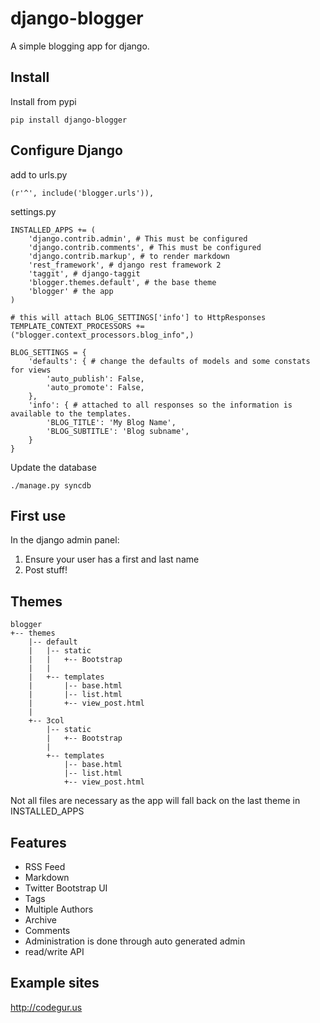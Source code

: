 django-blogger
===============

A simple blogging app for django.

Install
------------
Install from pypi

```
pip install django-blogger
```

Configure Django
----------------

add to urls.py

```(r'^', include('blogger.urls')),``` 


settings.py
```
INSTALLED_APPS += (
    'django.contrib.admin', # This must be configured
    'django.contrib.comments', # This must be configured
    'django.contrib.markup', # to render markdown
    'rest_framework', # django rest framework 2
    'taggit', # django-taggit
    'blogger.themes.default', # the base theme
    'blogger' # the app
)

# this will attach BLOG_SETTINGS['info'] to HttpResponses
TEMPLATE_CONTEXT_PROCESSORS += ("blogger.context_processors.blog_info",)

BLOG_SETTINGS = {
    'defaults': { # change the defaults of models and some constats for views
        'auto_publish': False,
        'auto_promote': False,
    },
    'info': { # attached to all responses so the information is available to the templates.
        'BLOG_TITLE': 'My Blog Name',
        'BLOG_SUBTITLE': 'Blog subname',
    } 
}
```

Update the database
```
./manage.py syncdb
```


First use
---------
In the django admin panel:

1. Ensure your user has a first and last name
2. Post stuff!


Themes
------

```
blogger
+-- themes
    |-- default
    |   |-- static
    |   |   +-- Bootstrap
    |   |
    |   +-- templates
    |       |-- base.html
    |       |-- list.html
    |       +-- view_post.html
    |
    +-- 3col
        |-- static
        |   +-- Bootstrap
        |
        +-- templates
            |-- base.html
            |-- list.html
            +-- view_post.html
```

Not all files are necessary as the app will fall back on the last theme in INSTALLED_APPS


Features
--------
* RSS Feed 
* Markdown 
* Twitter Bootstrap UI
* Tags 
* Multiple Authors
* Archive 
* Comments
* Administration is done through auto generated admin
* read/write API

Example sites
-------------
http://codegur.us 
